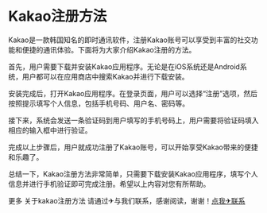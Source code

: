 # Kakao注册方法

Kakao是一款韩国知名的即时通讯软件，注册Kakao账号可以享受到丰富的社交功能和便捷的通讯体验。下面将为大家介绍Kakao注册的方法。

首先，用户需要下载并安装Kakao应用程序。无论是在iOS系统还是Android系统，用户都可以在应用商店中搜索Kakao并进行下载安装。

安装完成后，打开Kakao应用程序。在登录页面，用户可以选择“注册”选项，然后按照提示填写个人信息，包括手机号码、用户名、密码等。

接下来，系统会发送一条验证码到用户填写的手机号码上，用户需要将验证码填入相应的输入框中进行验证。

完成以上步骤后，用户就成功注册了Kakao账号，可以开始享受Kakao带来的便捷和乐趣了。

总结一下，Kakao注册方法非常简单，只需要下载安装Kakao应用程序，填写个人信息并进行手机验证即可完成注册。希望以上内容对您有所帮助。

更多 关于kakao注册方法 请通过✈与我们联系，感谢阅读，谢谢！[点我✈联系](https://lm.k02.cc)